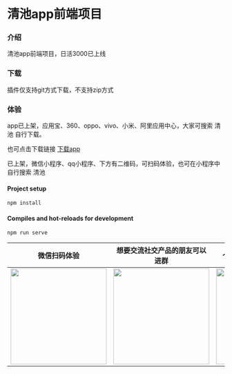 # 清池app前端项目

### 介绍
清池app前端项目，日活3000已上线

### 下载
插件仅支持git方式下载，不支持zip方式

### 体验

app已上架，应用宝、360、oppo、vivo、小米、阿里应用中心，大家可搜索 清池 自行下载。

也可点击下载链接 [下载app](https://openbox.mobilem.360.cn/index/d/sid/4534383)

已上架，微信小程序、qq小程序、下方有二维码，可扫码体验，也可在小程序中自行搜索 清池

#### Project setup
```
npm install
```

#### Compiles and hot-reloads for development
```
npm run serve
```
<table>
  <thead>
  <tr>
    <th>微信扫码体验</th>
    <th>想要交流社交产品的朋友可以进群</th>
    <th>个人微信，有问题可以咨询</th>
  </tr>
  </thead>
  <tbody>
  <tr>
      <td align="center" valign="middle">
        <img width="222px" src="https://cdxapp-1257733245.cos.ap-beijing.myqcloud.com/qingchi/home/qingchiwxcode.jpg!thumbnail">
      </td>
      <td align="center" valign="middle">
        <img width="222px" src="https://cdxapp-1257733245.cos.ap-beijing.myqcloud.com/qingchi/static/qqgroupcode.png">
      </td>
      <td align="center" valign="middle">
        <img width="222px" src="https://cdxapp-1257733245.cos.ap-beijing.myqcloud.com/qingchi/static/wxcode.png">
      </td>
    </tr>
  <tr></tr>
  </tbody>
</table>

